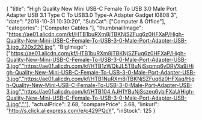 {
	"title": "High Quality New Mini USB-C Female To USB 3.0 Male Port Adapter USB 3.1 Type C To USB3.0 Type-A Adapter Gadget  l0808 3",
	"date": "2018-10-31 10:30:20",
	"SubCat": ["Computer & Office"],
	"categories": ["Computer Cables "],
	"thumbnailImage": "https://ae01.alicdn.com/kf/HTB1buRXm8jTBKNjSZFuq6z0HFXaP/High-Quality-New-Mini-USB-C-Female-To-USB-3-0-Male-Port-Adapter-USB-3.jpg_220x220.jpg",
	"BigImage": ["https://ae01.alicdn.com/kf/HTB1buRXm8jTBKNjSZFuq6z0HFXaP/High-Quality-New-Mini-USB-C-Female-To-USB-3-0-Male-Port-Adapter-USB-3.jpg","https://ae01.alicdn.com/kf/HTB1zWQkJL5TBuNjSspmq6yDRVXa9/High-Quality-New-Mini-USB-C-Female-To-USB-3-0-Male-Port-Adapter-USB-3.jpg","https://ae01.alicdn.com/kf/HTB1NuRXm8jTBKNjSZFuq6z0HFXaq/High-Quality-New-Mini-USB-C-Female-To-USB-3-0-Male-Port-Adapter-USB-3.jpg","https://ae01.alicdn.com/kf/HTB104.AJH1YBuNjSszeq6yblFXaU/High-Quality-New-Mini-USB-C-Female-To-USB-3-0-Male-Port-Adapter-USB-3.jpg",""],
	"actualPrice": 2.68,
	"comparePrice": 3.68,
	"linkurl": "http://s.click.aliexpress.com/e/c429PQcY",
	"inStock": 125
}
